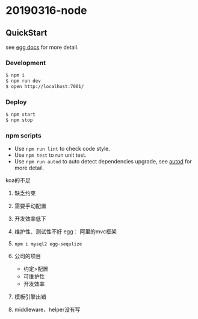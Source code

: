 # 20190316-node



## QuickStart

<!-- add docs here for user -->

see [egg docs][egg] for more detail.

### Development

```bash
$ npm i
$ npm run dev
$ open http://localhost:7001/
```

### Deploy

```bash
$ npm start
$ npm stop
```

### npm scripts

- Use `npm run lint` to check code style.
- Use `npm test` to run unit test.
- Use `npm run autod` to auto detect dependencies upgrade, see [autod](https://www.npmjs.com/package/autod) for more detail.


[egg]: https://eggjs.org



koa的不足
1. 缺乏约束
2. 需要手动配置
3. 开发效率低下
4. 维护性、测试性不好
egg： 阿里的mvc框架
1. `npm i mysql2 egg-sequlize`
2. 公司的项目
    - 约定>配置
    - 可维护性
    - 开发效率


1. 模板引擎出错
2. middleware、helper没有写